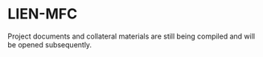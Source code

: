 # LIEN-MFC
Project documents and collateral materials are still being compiled and will be opened subsequently.
